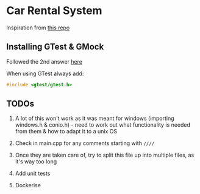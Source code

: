 # Car Rental System

Inspiration from [this repo](https://github.com/thegreat1411vrishank/how-to-make-a-car-rental-system-using-c--)

## Installing GTest & GMock

Followed the 2nd answer [here](https://stackoverflow.com/questions/15852631/how-to-install-gtest-on-mac-os-x-with-homebrew)

When using GTest always add:
```cpp
#include <gtest/gtest.h>
```
## TODOs

1. A lot of this won't work as it was meant for windows (importing windows.h & conio.h) - need to work out what functionality is needed from them & how to adapt it to a unix OS

2. Check in main.cpp for any comments starting with `////`

3. Once they are taken care of, try to split this file up into multiple files, as it's way too long

4. Add unit tests

5. Dockerise
